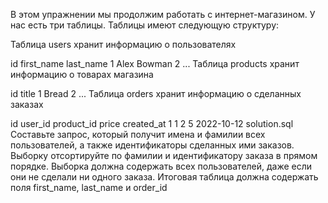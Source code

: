 В этом упражнении мы продолжим работать с интернет-магазином. У нас есть три таблицы. Таблицы имеют следующую структуру:

Таблица users хранит информацию о пользователях

id	first_name	last_name
1	Alex	Bowman
2	...
Таблица products хранит информацию о товарах магазина

id	title
1	Bread
2	...
Таблица orders хранит информацию о сделанных заказах

id	user_id	product_id	price	created_at
1	1	2	5	2022-10-12
solution.sql
Составьте запрос, который получит имена и фамилии всех пользователей, а также идентификаторы сделанных ими заказов. Выборку отсортируйте по фамилии и идентификатору заказа в прямом порядке. Выборка должна содержать всех пользователей, даже если они не сделали ни одного заказа. Итоговая таблица должна содержать поля first_name, last_name и order_id